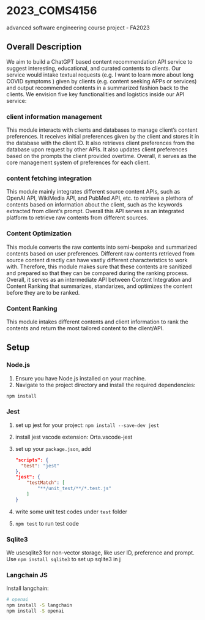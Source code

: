 # 2023_COMS4156

advanced software engineering course project - FA2023

## Overall Description

We aim to build a ChatGPT based content recommendation API service to suggest interesting, educational, and curated contents to clients. Our service would intake textual requests (e.g. I want to learn more about long COVID symptoms ) given by clients (e.g. content seeking APPs or services) and output recommended contents in a summarized fashion back to the clients. We envision five key functionalities and logistics inside our API service:

### client information management

This module interacts with clients and databases to manage client’s content preferences. It receives initial preferences given by the client and stores it in the database with the client ID. It also retrieves client preferences from the database upon request by other APIs. It also updates client preferences based on the prompts the client provided overtime. Overall, it serves as the core management system of preferences for each client.

### content fetching integration

This module mainly integrates different source content APIs, such as OpenAI API, WikiMedia API, and PubMed API, etc. to retrieve a plethora of contents based on information about the client, such as the keywords extracted from client’s prompt. Overall this API serves as an integrated platform to retrieve raw contents from different sources.

### Content Optimization

This module converts the raw contents into semi-bespoke and summarized contents based on user preferences. Different raw contents retrieved from source content directly can have vastly different characteristics to work with. Therefore, this module makes sure that these contents are sanitized and prepared so that they can be compared during the ranking process. Overall, it serves as an intermediate API between Content Integration and Content Ranking that summarizes, standarizes, and optimizes the content before they are to be ranked.

### Content Ranking

This module intakes different contents and client information to rank the contents and return the most tailored content to the client/API.

## Setup

### Node.js

1. Ensure you have Node.js installed on your machine.
2. Navigate to the project directory and install the required dependencies:

```bash
npm install
```

### Jest

1. set up jest for your project: `npm install --save-dev jest`
2. install jest vscode extension: Orta.vscode-jest
3. set up your `package.json`, add

   ```json
   "scripts": {
     "test": "jest"
   },
   "jest": {
       "testMatch": [
           "**/unit_test/**/*.test.js"
       ]
   }
   ```
4. write some unit test codes under `test` folder
5. `npm test` to run test code

### Sqlite3

We usesqlite3 for non-vector storage, like user ID, preference and prompt. Use `npm install sqlite3` to set up sqlite3 in j

### Langchain JS

Install langchain:

```bash
# openai
npm install -S langchain
npm install -S openai
```
